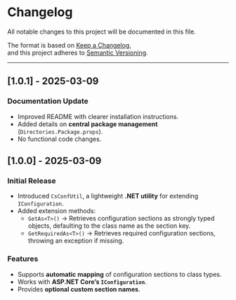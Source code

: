 # Changelog

All notable changes to this project will be documented in this file.

The format is based on [Keep a Changelog](https://keepachangelog.com/en/1.0.0/),  
and this project adheres to [Semantic Versioning](https://semver.org/spec/v2.0.0.html).

---

## [1.0.1] - 2025-03-09

### Documentation Update

- Improved README with clearer installation instructions.
- Added details on **central package management** (`Directories.Package.props`).
- No functional code changes.

## [1.0.0] - 2025-03-09

### Initial Release

- Introduced `CsConfUtil`, a lightweight **.NET utility** for extending `IConfiguration`.
- Added extension methods:
  - `GetAs<T>()` → Retrieves configuration sections as strongly typed objects, defaulting to the class name as the section key.
  - `GetRequiredAs<T>()` → Retrieves required configuration sections, throwing an exception if missing.

### Features

- Supports **automatic mapping** of configuration sections to class types.
- Works with **ASP.NET Core’s `IConfiguration`**.
- Provides **optional custom section names**.
